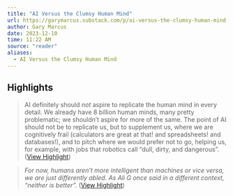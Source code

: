 ```yaml
---
title: "AI Versus the Clumsy Human Mind"
url: https://garymarcus.substack.com/p/ai-versus-the-clumsy-human-mind
author: Gary Marcus
date: 2023-12-10
time: 11:22 AM
source: "reader"
aliases:
  - AI Versus the Clumsy Human Mind
---
```

## Highlights
> AI definitely should *not* aspire to replicate the human mind in every detail. We already have 8 billion human minds, many pretty problematic; we shouldn’t aspire for more of the same.
> The point of AI should not be to replicate us, but to supplement us, where we are cognitively frail (calculators are great at that! and spreadsheets! and databases!), and to pitch where we would prefer not to go, helping us, for example, with jobs that robotics call “dull, dirty, and dangerous”. ([View Highlight](https://read.readwise.io/read/01hg3s7099v6thff8n7ncyxa80))

> *For now, humans aren’t more intelligent than machines or vice versa, we are just differently abled.* *As Ali G once said in a different context, “neither is better”.* ([View Highlight](https://read.readwise.io/read/01hg3sb5b9yxs2be3wc3g3g19t))